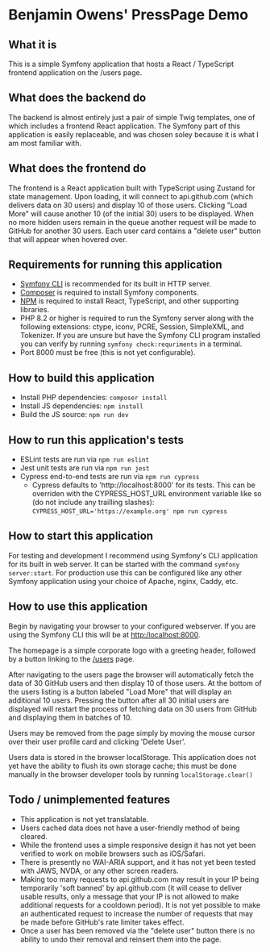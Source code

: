 # Benjamin Owens' PressPage Demo

## What it is

This is a simple Symfony application that hosts a React / TypeScript frontend application on the /users page.

## What does the backend do

The backend is almost entirely just a pair of simple Twig templates, one of which includes a frontend React application.
The Symfony part of this application is easily replaceable, and was chosen soley because it is what I am most familiar
with.

## What does the frontend do

The frontend is a React application built with TypeScript using Zustand for state management. Upon loading, it will
connect to api.github.com (which delivers data on 30 users) and display 10 of those users. Clicking "Load More" will
cause another 10 (of the initial 30) users to be displayed. When no more hidden users remain in the queue another
request will be made to GitHub for another 30 users. Each user card contains a "delete user" button that will appear 
when hovered over.

## Requirements for running this application
* [Symfony CLI](https://symfony.com/download) is recommended for its built in HTTP server.
* [Composer](https://getcomposer.org/download/) is required to install Symfony components.
* [NPM](https://docs.npmjs.com/downloading-and-installing-node-js-and-npm) is required to install React, TypeScript, and
  other supporting libraries.
* PHP 8.2 or higher is required to run the Symfony server along with the following extensions: ctype, iconv, PCRE,
  Session, SimpleXML, and Tokenizer. If you are unsure but have the Symfony CLI program installed you can verify by
  running `symfony check:requriments` in a terminal.
* Port 8000 must be free (this is not yet configurable).

## How to build this application
* Install PHP dependencies: `composer install`
* Install JS dependencies: `npm install`
* Build the JS source: `npm run dev`

## How to run this application's tests
* ESLint tests are run via `npm run eslint`
* Jest unit tests are run via `npm run jest`
* Cypress end-to-end tests are run via `npm run cypress`
    * Cypress defaults to 'http://localhost:8000' for its tests. This can be overriden with the CYPRESS_HOST_URL
      environment variable like so (do not include any trailling
      slashes): `CYPRESS_HOST_URL='https://example.org' npm run cypress`

## How to start this application

For testing and development I recommend using Symfony's CLI application for its built in web server. It can be started
with the command `symfony server:start`. For production use this can be configured like any other Symfony application
using your choice of Apache, nginx, Caddy, etc.

## How to use this application

Begin by navigating your browser to your configured webserver. If you are using the Symfony CLI this will be
at [http:/localhost:8000](http://localhost:8000).

The homepage is a simple corporate logo with a greeting header, followed by a button linking to
the [/users](http://localhost:8000/users) page.

After navigating to the users page the browser will automatically fetch the data of 30 GitHub users and then display 10
of those users. At the bottom of the users listing is a button labeled "Load More" that will display an additional 10
users. Pressing the button after all 30 initial users are displayed will restart the process of fetching data on 30 users
from GitHub and displaying them in batches of 10.

Users may be removed from the page simply by moving the mouse cursor over their user profile card and clicking 'Delete
User'.

Users data is stored in the browser localStorage. This application does not yet have the ability to flush its own
storage cache; this must be done manually in the browser developer tools by running `localStorage.clear()`

## Todo / unimplemented features
* This application is not yet translatable.
* Users cached data does not have a user-friendly method of being cleared.
* While the frontend uses a simple responsive design it has not yet been verified to work on mobile browsers such as
  iOS/Safari.
* There is presently no WAI-ARIA support, and it has not yet been tested with JAWS, NVDA, or any other screen readers.
* Making too many requests to api.github.com may result in your IP being temporarily 'soft banned' by api.github.com (it
  will cease to deliver usable results, only a message that your IP is not allowed to make additional requests for a
  cooldown period). It is not yet possible to make an authenticated request to increase the number of requests that may
  be made before GitHub's rate limiter takes effect.
* Once a user has been removed via the "delete user" button there is no ability to undo their removal and reinsert them
  into the page.
